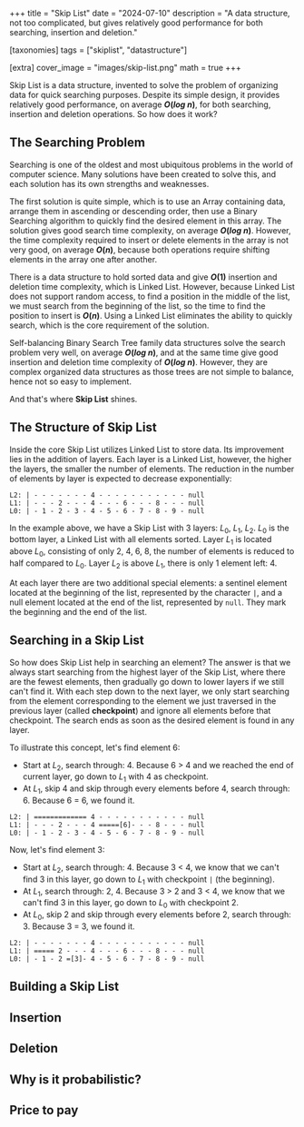 +++
title = "Skip List"
date = "2024-07-10"
description = "A data structure, not too complicated, but gives relatively good performance for both searching, insertion and deletion."

[taxonomies]
tags = ["skiplist", "datastructure"]

[extra]
cover_image = "images/skip-list.png"
math = true
+++

Skip List is a data structure, invented to solve the problem of organizing data for quick searching purposes. Despite its simple design, it provides relatively good performance, on average **$O\lparen log~n\rparen$**, for both searching, insertion and deletion operations. So how does it work?

## The Searching Problem

Searching is one of the oldest and most ubiquitous problems in the world of computer science. Many solutions have been created to solve this, and each solution has its own strengths and weaknesses.

The first solution is quite simple, which is to use an Array containing data, arrange them in ascending or descending order, then use a Binary Searching algorithm to quickly find the desired element in this array. The solution gives good search time complexity, on average **$O\lparen log~n\rparen$**. However, the time complexity required to insert or delete elements in the array is not very good, on average **$O\lparen n\rparen$**, because both operations require shifting elements in the array one after another.

There is a data structure to hold sorted data and give **$O\lparen 1\rparen$** insertion and deletion time complexity, which is Linked List. However, because Linked List does not support random access, to find a position in the middle of the list, we must search from the beginning of the list, so the time to find the position to insert is **$O\lparen n\rparen$**. Using a Linked List eliminates the ability to quickly search, which is the core requirement of the solution.

Self-balancing Binary Search Tree family data structures solve the search problem very well, on average **$O\lparen log~n\rparen$**, and at the same time give good insertion and deletion time complexity of **$O\lparen log~n\rparen$**. However, they are complex organized data structures as those trees are not simple to balance, hence not so easy to implement.

And that's where **Skip List** shines.

## The Structure of Skip List

Inside the core Skip List utilizes Linked List to store data. Its improvement lies in the addition of layers. Each layer is a Linked List, however, the higher the layers, the smaller the number of elements. The reduction in the number of elements by layer is expected to decrease exponentially:

```
L2: | - - - - - - - 4 - - - - - - - - - - - null
L1: | - - - 2 - - - 4 - - - 6 - - - 8 - - - null
L0: | - 1 - 2 - 3 - 4 - 5 - 6 - 7 - 8 - 9 - null
```

In the example above, we have a Skip List with 3 layers: $L_0$, $L_1$, $L_2$. $L_0$ is the bottom layer, a Linked List with all elements sorted. Layer $L_1$ is located above $L_0$, consisting of only 2, 4, 6, 8, the number of elements is reduced to half compared to $L_0$. Layer $L_2$ is above $L_1$, there is only 1 element left: 4.

At each layer there are two additional special elements: a sentinel element located at the beginning of the list, represented by the character `|`, and a null element located at the end of the list, represented by `null`. They mark the beginning and the end of the list.

## Searching in a Skip List

So how does Skip List help in searching an element? The answer is that we always start searching from the highest layer of the Skip List, where there are the fewest elements, then gradually go down to lower layers if we still can't find it. With each step down to the next layer, we only start searching from the element corresponding to the element we just traversed in the previous layer (called **checkpoint**) and ignore all elements before that checkpoint. The search ends as soon as the desired element is found in any layer.

To illustrate this concept, let's find element 6:

- Start at $L_2$, search through: 4. Because 6 > 4 and we reached the end of current layer, go down to $L_1$ with 4 as checkpoint.
- At $L_1$, skip 4 and skip through every elements before 4, search through: 6. Because 6 = 6, we found it.

```
L2: | ============= 4 - - - - - - - - - - - null
L1: | - - - 2 - - - 4 =====[6]- - - 8 - - - null
L0: | - 1 - 2 - 3 - 4 - 5 - 6 - 7 - 8 - 9 - null
```

Now, let's find element 3:

- Start at $L_2$, search through: 4. Because 3 < 4, we know that we can't find 3 in this layer, go down to $L_1$ with checkpoint `|` (the beginning).
- At $L_1$, search through: 2, 4. Because 3 > 2 and 3 < 4, we know that we can't find 3 in this layer, go down to $L_0$ with checkpoint 2.
- At $L_0$, skip 2 and skip through every elements before 2, search through: 3. Because 3 = 3, we found it.

```
L2: | - - - - - - - 4 - - - - - - - - - - - null
L1: | ===== 2 - - - 4 - - - 6 - - - 8 - - - null
L0: | - 1 - 2 =[3]- 4 - 5 - 6 - 7 - 8 - 9 - null
```

## Building a Skip List

## Insertion

## Deletion

## Why is it probabilistic?

## Price to pay
